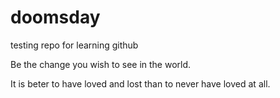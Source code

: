 # doomsday
testing repo for learning github

Be the change you wish to see in the world.

It is beter to have loved and lost than to never have loved at all.
